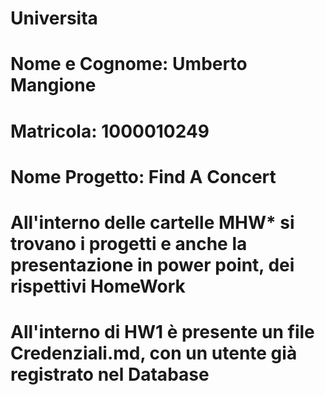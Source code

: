 # Universita
# Nome e Cognome: Umberto Mangione
# Matricola: 1000010249
# Nome Progetto: Find A Concert 

# All'interno delle cartelle MHW* si trovano i progetti e anche la presentazione in power point, dei rispettivi HomeWork
# All'interno di HW1 è presente un file Credenziali.md, con un utente già registrato nel Database
